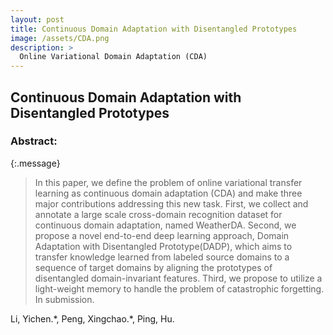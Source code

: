 ```yaml
---
layout: post
title: Continuous Domain Adaptation with Disentangled Prototypes
image: /assets/CDA.png
description: >
  Online Variational Domain Adaptation (CDA)
---
```



## Continuous Domain Adaptation with Disentangled Prototypes

### Abstract: 

{:.message}

  >In this paper, we define the problem of online variational transfer learning as continuous  domain  adaptation (CDA) and make three major contributions addressing this new task. First, we collect and annotate a large scale  cross-domain  recognition  dataset  for  continuous  domain adaptation, named WeatherDA. Second, we propose a novel end-to-end deep learning approach, Domain Adaptation with Disentangled Prototype(DADP), which aims to transfer knowledge learned from labeled  source  domains  to  a  sequence  of  target  domains  by aligning the prototypes of disentangled domain-invariant features. Third, we propose to utilize a light-weight memory to handle the problem of catastrophic forgetting. In submission.


Li, Yichen.\*, Peng, Xingchao.\*, Ping, Hu. 
